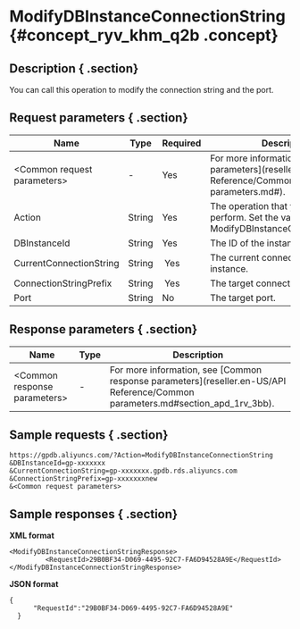 # ModifyDBInstanceConnectionString {#concept_ryv_khm_q2b .concept}

## Description { .section}

You can call this operation to modify the connection string and the port.

## Request parameters { .section}

|Name|Type|Required|Description|
|----|----|--------|-----------|
|<Common request parameters\>|-|Yes|For more information, see [Common parameters](reseller.en-US/API Reference/Common parameters.md#).|
|Action|String|Yes|The operation that you want to perform. Set the value to ModifyDBInstanceConnectionString.|
|DBInstanceId|String|Yes|The ID of the instance.|
|CurrentConnectionString|String| Yes|The current connection string of the instance.|
|ConnectionStringPrefix|String| Yes|The target connection string.|
|Port|String|No|The target port.|

## Response parameters { .section}

|Name|Type|Description|
|----|----|-----------|
|<Common response parameters\>|-|For more information, see [Common response parameters](reseller.en-US/API Reference/Common parameters.md#section_apd_1rv_3bb).|

## Sample requests { .section}

```
https://gpdb.aliyuncs.com/?Action=ModifyDBInstanceConnectionString
&DBInstanceId=gp-xxxxxxx
&CurrentConnectionString=gp-xxxxxxx.gpdb.rds.aliyuncs.com
&ConnectionStringPrefix=gp-xxxxxxxnew
&<Common request parameters>
```

## Sample responses { .section}

**XML format**

```
<ModifyDBInstanceConnectionStringResponse>
         <RequestId>29B0BF34-D069-4495-92C7-FA6D94528A9E</RequestId>
</ModifyDBInstanceConnectionStringResponse>
```

**JSON format**

```
{
      "RequestId":"29B0BF34-D069-4495-92C7-FA6D94528A9E"
  }
```


